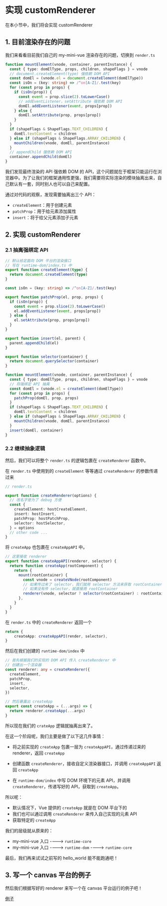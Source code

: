 # 实现 customRenderer

在本小节中，我们将会实现 customRenderer

## 1. 目前渲染存在的问题

我们来看看目前我们自己的 my-mini-vue 渲染存在的问题，切换到 `render.ts`

```ts
function mountElement(vnode, container, parentInstance) {
  const { type: domElType, props, children, shapeFlags } = vnode
  // document.createElement(type) 强依赖 DOM API
  const domEl = (vnode.el = document.createElement(domElType))
  const isOn = (key: string) => /^on[A-Z]/.test(key)
  for (const prop in props) {
    if (isOn(prop)) {
      const event = prop.slice(2).toLowerCase()
      // addEventListener，setAttribute 强依赖 DOM API
      domEl.addEventListener(event, props[prop])
    } else {
      domEl.setAttribute(prop, props[prop])
    }
  }
  if (shapeFlags & ShapeFlags.TEXT_CHILDREN) {
    domEl.textContent = children
  } else if (shapeFlags & ShapeFlags.ARRAY_CHILDREN) {
    mountChildren(vnode, domEl, parentInstance)
  }
  // appendChild 强依赖 DOM API
  container.appendChild(domEl)
}
```

我们发现最终渲染的 API 强依赖 DOM 的 API，这个问题就在于框架只能运行在浏览器中。为了让我们的框架通用性更强，我们需要将实际渲染的模块抽离出来，自己默认有一套，同时别人也可以自己来配置。

通过对代码的观察，发现需要抽离出三个 API：

- `createElement`：用于创建元素
- `patchProp`：用于给元素添加属性
- `insert`：将于给父元素添加子元素

## 2. 实现 customRenderer

### 2.1 抽离强绑定 API

```ts
// 默认给定面向 DOM 平台的渲染接口
// 写在 runtime-dom/index.ts 中
export function createElement(type) {
  return document.createElement(type)
}

const isOn = (key: string) => /^on[A-Z]/.test(key)

export function patchProp(el, prop, props) {
  if (isOn(prop)) {
    const event = prop.slice(2).toLowerCase()
    el.addEventListener(event, props[prop])
  } else {
    el.setAttribute(prop, props[prop])
  }
}

export function insert(el, parent) {
  parent.appendChild(el)
}

export function selector(container) {
  return document.querySelector(container)
}
```

```ts
function mountElement(vnode, container, parentInstance) {
  const { type: domElType, props, children, shapeFlags } = vnode
  // 将强绑定 API 抽离
  const domEl = (vnode.el = createElement(domElType))
  for (const prop in props) {
    patchProp(domEl, prop, props)
  }
  if (shapeFlags & ShapeFlags.TEXT_CHILDREN) {
    domEl.textContent = children
  } else if (shapeFlags & ShapeFlags.ARRAY_CHILDREN) {
    mountChildren(vnode, domEl, parentInstance)
  }
  insert(domEl, container)
}
```

### 2.2 继续抽象逻辑

然后，我们可以将整个 `render.ts` 的逻辑包裹在 `createRenderer` 函数中。

在 `render.ts` 中使用到的 `createElement` 等等通过 `createRenderer` 的参数传递过来

```ts
// render.ts

export function createRenderer(options) {
  // 改名字是为了 debug 方便
  const {
    createElement: hostCreateElement,
    insert: hostInsert,
    patchProp: hostPatchProp,
    selector: hostSelector,
  } = options
  // other code ...
}
```

将 `createApp` 也包裹在 `createAppAPI` 中。

```ts
// 这里接收 renderer
export function createAppAPI(renderer, selector) {
  return function createApp(rootComponent) {
    return {
      mount(rootContainer) {
        const vnode = createVNode(rootComponent)
        // 如果传过来了 selector，我们就用 selector 方法来获取 rootContainer
        // 如果没有传 selector，就直接用 rootContainer
        renderer(vnode, selector ? selector(rootContainer) : rootContainer)
      },
    }
  }
}
```

在 `render.ts` 中的 `createRenderer` 返回一个

```ts
return {
    createApp: createAppAPI(render, selector),
}
```

然后在我们创建的 `runtime-dom/index` 中

```ts
// 首先根据我们的实现的 DOM API 传入 createRenderer 中
// 创建出一个渲染器
const renderer: any = createRenderer({
  createElement,
  patchProp,
  insert,
  selector,
})

// 然后暴露出 createApp
export const createApp = (...args) => {
  return renderer.createApp(...args)
}
```

所以现在我们的 `crateApp` 逻辑就抽离出来了。

在这一个阶段呢，我们主要是做了以下这几件事情：

- 将之前实现的 `createApp` 包裹一层为 `createAppAPI`，通过传递过来的 renderer，返回 `createApp`

- 创建函数 `createRenderer`，接收自定义渲染器接口，并调用 `createAppAPI` 返回 `createApp`
- 在 `runtime-dom/index` 中写 DOM 环境下的元素 API，并调用 `createRenderer`，传递写好的 API，获取到 `createApp`。

所以呢：

- 默认情况下，Vue 提供的 `createApp` 就是在 DOM 平台下的
- 我们也可以通过调用 `createRenderer` 来传入自己实现的元素 API
- 获取特定的 `createApp`

我们的层级就从原来的：

- my-mini-vue 入口  ---->  `runtime-core`
- my-mini-vue 入口  ---->  `runtime-dom`  ---->  `runtime-core`

最后，我们再来试试之前写的 hello_world 能不能跑通吧！

## 3. 写一个 canvas 平台的例子

然后我们根据写好的 renderer 来写一个在 canvas 平台运行的例子吧！

[例子](https://github.com/TTiip/my-mini-vue/tree/main/example/customRenderer)

